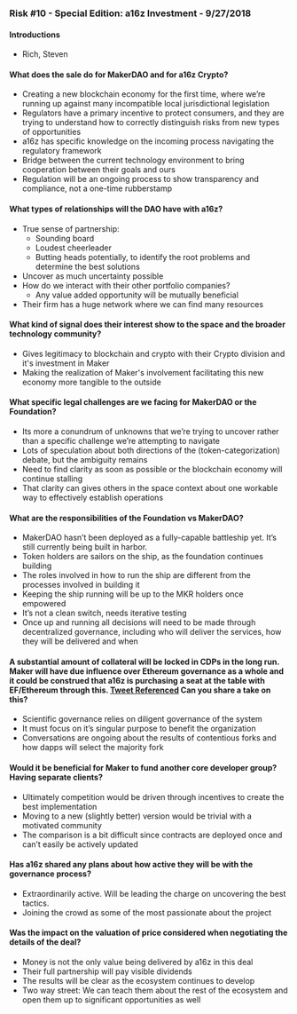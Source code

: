### Risk #10 - Special Edition: a16z Investment - 9/27/2018
#### Introductions
* Rich, Steven

#### What does the sale do for MakerDAO and for a16z Crypto?
* Creating a new blockchain economy for the first time, where we’re running up against many incompatible local jurisdictional legislation
* Regulators have a primary incentive to protect consumers, and they are trying to understand how to correctly distinguish risks from new types of opportunities
* a16z has specific knowledge on the incoming process navigating the regulatory framework
* Bridge between the current technology environment to bring cooperation between their goals and ours
* Regulation will be an ongoing process to show transparency and compliance, not a one-time rubberstamp

#### What types of relationships will the DAO have with a16z?
* True sense of partnership:
    * Sounding board
    * Loudest cheerleader
    * Butting heads potentially, to identify the root problems and determine the best solutions 
* Uncover as much uncertainty possible
* How do we interact with their other portfolio companies? 
	* Any value added opportunity will be mutually beneficial
* Their firm has a huge network where we can find many resources

#### What kind of signal does their interest show to the space and the broader technology community?
* Gives legitimacy to blockchain and crypto with their Crypto division and it's investment in Maker
* Making the realization of Maker's involvement facilitating this new economy more tangible to the outside

#### What specific legal challenges are we facing for MakerDAO or the Foundation?
* Its more a conundrum of unknowns that we’re trying to uncover rather than a specific challenge we’re attempting to navigate
* Lots of speculation about both directions of the (token-categorization) debate, but the ambiguity remains
* Need to find clarity as soon as possible or the blockchain economy will continue stalling
* That clarity can gives others in the space context about one workable way to effectively establish operations

#### What are the responsibilities of the Foundation vs MakerDAO?
* MakerDAO hasn’t been deployed as a fully-capable battleship yet. It’s still currently being built in harbor.
* Token holders are sailors on the ship, as the foundation continues building
* The roles involved in how to run the ship are different from the processes involved in building it
* Keeping the ship running will be up to the MKR holders once empowered
* It’s not a clean switch, needs iterative testing
* Once up and running all decisions will need to be made through decentralized governance, including who will deliver the services, how they will be delivered and when

#### A substantial amount of collateral will be locked in CDPs in the long run. Maker will have due influence over Ethereum governance as a whole and it could be construed that a16z is purchasing a seat at the table with EF/Ethereum through this. [Tweet Referenced](https://twitter.com/FollowTheChain/status/1044879074290733058) Can you share a take on this? 
* Scientific governance relies on diligent governance of the system
* It must focus on it’s singular purpose to benefit the organization
* Conversations are ongoing about the results of contentious forks and how dapps will select the majority fork

#### Would it be beneficial for Maker to fund another core developer group? Having separate clients?
* Ultimately competition would be driven through incentives to create the best implementation
* Moving to a new (slightly better) version would be trivial with a motivated community
* The comparison is a bit difficult since contracts are deployed once and can’t easily be actively updated 

#### Has a16z shared any plans about how active they will be with the governance process?
* Extraordinarily active. Will be leading the charge on uncovering the best tactics.
* Joining the crowd as some of the most passionate about the project

#### Was the impact on the valuation of price considered when negotiating the details of the deal?
* Money is not the only value being delivered by a16z in this deal
* Their full partnership will pay visible dividends
* The results will be clear as the ecosystem continues to develop
* Two way street: We can teach them about the rest of the ecosystem and open them up to significant opportunities as well 

